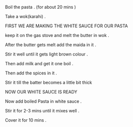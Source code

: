 Boil the pasta . (for about 20 mins  )

Take a wok(karahi) . 


   FIRST    WE    ARE    MAKING    THE    WHITE    SAUCE    FOR    OUR    PASTA 


keep it on the gas stove and melt the butter in wok .

After the butter gets melt add the maida in it .

Stir it well until it gets light brown colour .

Then add milk and get it one boil .

Then add the spices in it .

Stir it till the batter becomes a little bit thick 


   NOW   OUR   WHITE   SAUCE   IS   READY    

  
Now add boiled Pasta in white sauce .

Stir it for 2-3 mins until it mixes well . 

Cover it for 10 mins .